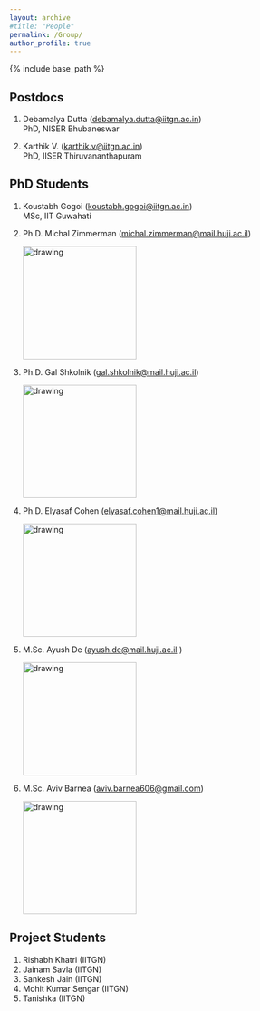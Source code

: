 ```yaml
---
layout: archive
#title: "People"
permalink: /Group/
author_profile: true
---
```


{% include base_path %}

## Postdocs

1. Debamalya Dutta (debamalya.dutta@iitgn.ac.in) <br/>
   PhD, NISER Bhubaneswar

2. Karthik V. (karthik.v@iitgn.ac.in) <br/>
   PhD, IISER Thiruvananthapuram


## PhD Students

1. Koustabh Gogoi (koustabh.gogoi@iitgn.ac.in) <br/>
   MSc, IIT Guwahati

1. Ph.D. Michal Zimmerman (michal.zimmerman@mail.huji.ac.il) 

    <img src="/images/Michal.jpg" alt="drawing" width="200"/>

2. Ph.D. Gal Shkolnik (gal.shkolnik@mail.huji.ac.il) 

    <img src="/images/gal.jpg" alt="drawing" width="200"/>

3. Ph.D. Elyasaf Cohen (elyasaf.cohen1@mail.huji.ac.il)

     <img src="/images/elyasaf.png" alt="drawing" width="200"/>

4. M.Sc. Ayush De (ayush.de@mail.huji.ac.il )

    <img src="/images/ayush.jpeg" alt="drawing" width="200"/>

4. M.Sc. Aviv Barnea (aviv.barnea606@gmail.com)

    <img src="/images/Aviv.jpg" alt="drawing" width="200"/>

## Project Students

1. Rishabh Khatri (IITGN) <br/>
2. Jainam Savla (IITGN) <br/>
3. Sankesh Jain (IITGN) <br/>
4. Mohit Kumar Sengar (IITGN) <br/>
5. Tanishka (IITGN) <br/>



